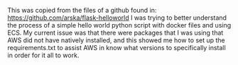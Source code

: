 This was copied from the files of a github found in: https://github.com/arska/flask-helloworld
I was trying to better understand the process of a simple hello world python script with docker files and using ECS.
My current issue was that there were packages that I was using that AWS did not have natively installed, and this showed me how to set up the requirements.txt to assist AWS in know what versions to specifically install in order for it all to work.